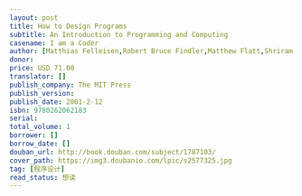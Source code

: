 ```yaml
---
layout: post
title: How to Design Programs
subtitle: An Introduction to Programming and Computing
casename: I am a Coder
author: [Matthias Felleisen,Robert Bruce Findler,Matthew Flatt,Shriram Krishnamurthi]
donor: 
price: USD 71.00
translator: []
publish_company: The MIT Press
publish_version: 
publish_date: 2001-2-12
isbn: 9780262062183
serial: 
total_volume: 1
borrower: []
borrow_date: []
douban_url: http://book.douban.com/subject/1787103/
cover_path: https://img3.doubanio.com/lpic/s2577325.jpg
tag: [程序设计]
read_status: 想读
---
```

